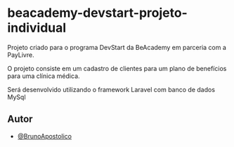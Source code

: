# beacademy-devstart-projeto-individual
Projeto criado para o programa DevStart da BeAcademy em parceria com a PayLivre.

O projeto consiste em um cadastro de clientes para um plano de benefícios para uma clínica médica.

Será desenvolvido utilizando o framework Laravel com banco de dados MySql

## Autor

- [@BrunoApostolico](https://www.github.com/brunoapostolico)